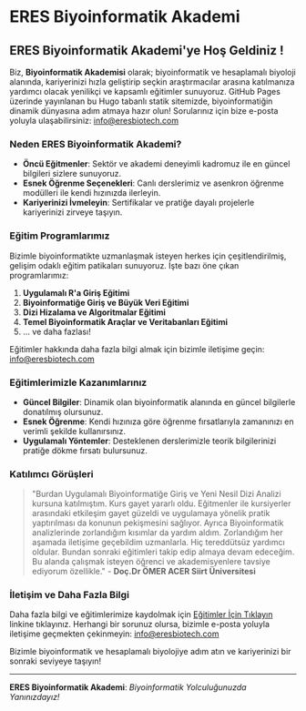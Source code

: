 # ERES Biyoinformatik Akademi

## ERES Biyoinformatik Akademi'ye Hoş Geldiniz !

Biz, **Biyoinformatik Akademisi** olarak; biyoinformatik ve hesaplamalı biyoloji alanında, kariyerinizi hızla geliştirip seçkin araştırmacılar arasına katılmanıza yardımcı olacak yenilikçi ve kapsamlı eğitimler sunuyoruz. GitHub Pages üzerinde yayınlanan bu Hugo tabanlı statik sitemizde, biyoinformatiğin dinamik dünyasına adım atmaya hazır olun! Sorularınız için bize e-posta yoluyla ulaşabilirsiniz: [info@eresbiotech.com](mailto:info@eresbiotech.com)

### Neden ERES Biyoinformatik Akademi?

- **Öncü Eğitmenler**: Sektör ve akademi deneyimli kadromuz ile en güncel bilgileri sizlere sunuyoruz.
- **Esnek Öğrenme Seçenekleri**: Canlı derslerimiz ve asenkron öğrenme modülleri ile kendi hızınızda ilerleyin.
- **Kariyerinizi İvmeleyin**: Sertifikalar ve pratiğe dayalı projelerle kariyerinizi zirveye taşıyın.

### Eğitim Programlarımız

Bizimle biyoinformatikte uzmanlaşmak isteyen herkes için çeşitlendirilmiş, gelişim odaklı eğitim patikaları sunuyoruz. İşte bazı öne çıkan programlarımız:

1. **Uygulamalı R'a Giriş Eğitimi**
2. **Biyoinformatiğe Giriş ve Büyük Veri Eğitimi**
3. **Dizi Hizalama ve Algoritmalar Eğitimi**
4. **Temel Biyoinformatik Araçlar ve Veritabanları Eğitimi**
5. ... ve daha fazlası!

Eğitimler hakkında daha fazla bilgi almak için bizimle iletişime geçin: [info@eresbiotech.com](mailto:info@eresbiotech.com)

### Eğitimlerimizle Kazanımlarınız

- **Güncel Bilgiler**: Dinamik olan biyoinformatik alanında en güncel bilgilerle donatılmış olursunuz.
- **Esnek Öğrenme**: Kendi hızınıza göre öğrenme fırsatlarıyla zamanınızı en verimli şekilde kullanırsınız.
- **Uygulamalı Yöntemler**: Desteklenen derslerimizle teorik bilgilerinizi pratiğe dökme fırsatı bulursunuz.

### Katılımcı Görüşleri

> "Burdan Uygulamalı Biyoinformatiğe Giriş ve Yeni Nesil Dizi Analizi kursuna katılmıştım. Kurs gayet yararlı oldu. Eğitmenler ile kursiyerler arasındaki etkileşim gayet güzeldi ve uygulamaya yönelik pratik yaptırılması da konunun pekişmesini sağlıyor. Ayrıca Biyoinformatik analizlerinde zorlandığım kısımlar da yardım aldım. Zorlandığım her aşamada iletişime geçebildim uzmanlarla. Hiç tereddütsüz yardımcı oldular. Bundan sonraki eğitimleri takip edip almaya devam edeceğim. Bu alanda çalışmak isteyen öğrenci ve akademisyenlere tavsiye ediyorum özellikle." - **Doç.Dr ÖMER ACER Siirt Üniversitesi**

### İletişim ve Daha Fazla Bilgi

Daha fazla bilgi ve eğitimlerimize kaydolmak için [Eğitimler İçin Tıklayın](#) linkine tıklayınız. Herhangi bir sorunuz olursa, bizimle e-posta yoluyla iletişime geçmekten çekinmeyin: [info@eresbiotech.com](mailto:info@eresbiotech.com)

Bizimle biyoinformatik ve hesaplamalı biyolojiye adım atın ve kariyerinizi bir sonraki seviyeye taşıyın!

---

**ERES Biyoinformatik Akademi**: _Biyoinformatik Yolculuğunuzda Yanınızdayız!_
